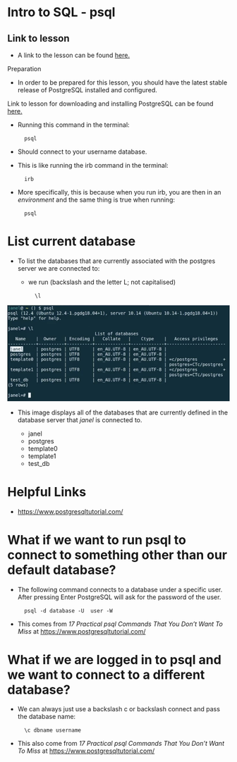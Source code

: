 # Intro to SQL - psql

## Link to lesson 

- A link to the lesson can be found [here.](https://ait.instructure.com/courses/3520/pages/intro-to-sql?module_item_id=272778)

Preparation

- In order to be prepared for this lesson, you should have the latest stable release of PostgreSQL installed and configured.

Link to lesson for downloading and installing PostgreSQL can be found [here.](https://edstem.org/courses/4965/lessons/5866/slides/42288)


- Running this command in the terminal:

		psql


- Should connect to your username database. 


- This is like running the irb command in the terminal:

		irb


- More specifically, this is because when you run irb, you are then in an *environment* and the same thing is true when running:


		psql

 # List current database       

- To list the databases that are currently associated with the postgres server we are connected to:

    - we run (backslash and the letter L; not capitalised) 


		    \l



![Alt](sql_image_one.png)

- This image displays all of the databases that are currently defined in the database server that *janel* is connected to.

    - janel
    - postgres
    - template0
    - template1
    - test_db

# Helpful Links

- https://www.postgresqltutorial.com/


# What if we want to run psql to connect to something other than our default database?

- The following command connects to a database under a specific user. After pressing Enter PostgreSQL will ask for the password of the user.


		psql -d database -U  user -W


- This comes from *17 Practical psql Commands That You Don’t Want To Miss* at https://www.postgresqltutorial.com/



# What if we are logged in to psql and we want to connect to a different database?


- We can always just use a backslash c or backslash connect and pass the database name:


		\c dbname username

- This also come from *17 Practical psql Commands That You Don’t Want To Miss* at https://www.postgresqltutorial.com/